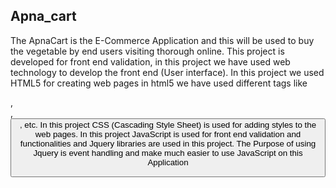 ## Apna_cart 
The ApnaCart is the E-Commerce Application and this will be used to buy the vegetable by end users visiting thorough online. 
This project is developed for front end validation, in this project we have used web technology to develop the front end (User interface).
In this project we used HTML5 for creating web pages in html5 we have used different tags like<section>, <div>, <button>, etc. 
In this project CSS (Cascading Style Sheet) is used for adding styles to the web pages. 
In this project JavaScript is used for front end validation and functionalities and Jquery libraries are used in this project. 
The Purpose of using Jquery is event handling and make much easier to use JavaScript on this Application